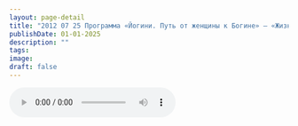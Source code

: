 ```yaml
---
layout: page-detail
title: "2012 07 25 Программа «Йогини. Путь от женщины к Богине» – «Жизнеописание сиддха йогини Мадаласы. Просветленной царицы»."
publishDate: 01-01-2025
description: ""
tags:
image:
draft: false
---
```


<audio title=" - 2012 07 25 Программа «Йогини. Путь от женщины к Богине» – «Жизнеописание сиддха йогини Мадаласы. Просветленной царицы»..mp3" src="https://filer-api.advayta.org/v1.0/public/files/72720" controls=""></audio>

  
